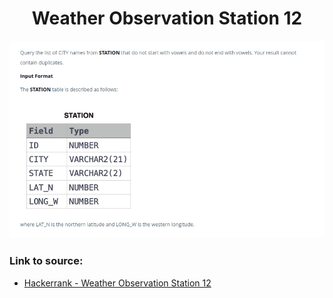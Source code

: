 <h1 align="center">Weather Observation Station 12</h1>

![alt text](https://github.com/matthew01lokiet/Github-repos-images/blob/main/Other/SQL/weather_observation_station_12.png)

### Link to source: 
- <a href="https://www.hackerrank.com/challenges/weather-observation-station-12/problem">Hackerrank - Weather Observation Station 12</a>

